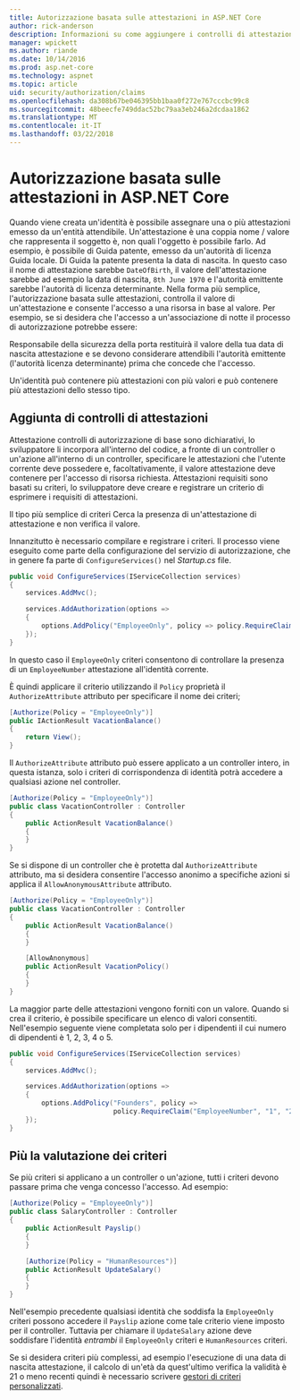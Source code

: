 ```yaml
---
title: Autorizzazione basata sulle attestazioni in ASP.NET Core
author: rick-anderson
description: Informazioni su come aggiungere i controlli di attestazioni per l'autorizzazione in un'applicazione ASP.NET Core.
manager: wpickett
ms.author: riande
ms.date: 10/14/2016
ms.prod: asp.net-core
ms.technology: aspnet
ms.topic: article
uid: security/authorization/claims
ms.openlocfilehash: da308b67be046395bb1baa0f272e767cccbc99c8
ms.sourcegitcommit: 48beecfe749ddac52bc79aa3eb246a2dcdaa1862
ms.translationtype: MT
ms.contentlocale: it-IT
ms.lasthandoff: 03/22/2018
---
```

# <a name="claims-based-authorization-in-aspnet-core"></a>Autorizzazione basata sulle attestazioni in ASP.NET Core

<a name="security-authorization-claims-based"></a>

Quando viene creata un'identità è possibile assegnare una o più attestazioni emesso da un'entità attendibile. Un'attestazione è una coppia nome / valore che rappresenta il soggetto è, non quali l'oggetto è possibile farlo. Ad esempio, è possibile di Guida patente, emesso da un'autorità di licenza Guida locale. Di Guida la patente presenta la data di nascita. In questo caso il nome di attestazione sarebbe `DateOfBirth`, il valore dell'attestazione sarebbe ad esempio la data di nascita, `8th June 1970` e l'autorità emittente sarebbe l'autorità di licenza determinante. Nella forma più semplice, l'autorizzazione basata sulle attestazioni, controlla il valore di un'attestazione e consente l'accesso a una risorsa in base al valore. Per esempio, se si desidera che l'accesso a un'associazione di notte il processo di autorizzazione potrebbe essere:

Responsabile della sicurezza della porta restituirà il valore della tua data di nascita attestazione e se devono considerare attendibili l'autorità emittente (l'autorità licenza determinante) prima che concede che l'accesso.

Un'identità può contenere più attestazioni con più valori e può contenere più attestazioni dello stesso tipo.

## <a name="adding-claims-checks"></a>Aggiunta di controlli di attestazioni

Attestazione controlli di autorizzazione di base sono dichiarativi, lo sviluppatore li incorpora all'interno del codice, a fronte di un controller o un'azione all'interno di un controller, specificare le attestazioni che l'utente corrente deve possedere e, facoltativamente, il valore attestazione deve contenere per l'accesso di risorsa richiesta. Attestazioni requisiti sono basati su criteri, lo sviluppatore deve creare e registrare un criterio di esprimere i requisiti di attestazioni.

Il tipo più semplice di criteri Cerca la presenza di un'attestazione di attestazione e non verifica il valore.

Innanzitutto è necessario compilare e registrare i criteri. Il processo viene eseguito come parte della configurazione del servizio di autorizzazione, che in genere fa parte di `ConfigureServices()` nel *Startup.cs* file.

```csharp
public void ConfigureServices(IServiceCollection services)
{
    services.AddMvc();

    services.AddAuthorization(options =>
    {
        options.AddPolicy("EmployeeOnly", policy => policy.RequireClaim("EmployeeNumber"));
    });
}
```

In questo caso il `EmployeeOnly` criteri consentono di controllare la presenza di un `EmployeeNumber` attestazione all'identità corrente.

È quindi applicare il criterio utilizzando il `Policy` proprietà il `AuthorizeAttribute` attributo per specificare il nome dei criteri;

```csharp
[Authorize(Policy = "EmployeeOnly")]
public IActionResult VacationBalance()
{
    return View();
}
```

Il `AuthorizeAttribute` attributo può essere applicato a un controller intero, in questa istanza, solo i criteri di corrispondenza di identità potrà accedere a qualsiasi azione nel controller.

```csharp
[Authorize(Policy = "EmployeeOnly")]
public class VacationController : Controller
{
    public ActionResult VacationBalance()
    {
    }
}
```

Se si dispone di un controller che è protetta dal `AuthorizeAttribute` attributo, ma si desidera consentire l'accesso anonimo a specifiche azioni si applica il `AllowAnonymousAttribute` attributo.

```csharp
[Authorize(Policy = "EmployeeOnly")]
public class VacationController : Controller
{
    public ActionResult VacationBalance()
    {
    }

    [AllowAnonymous]
    public ActionResult VacationPolicy()
    {
    }
}
```

La maggior parte delle attestazioni vengono forniti con un valore. Quando si crea il criterio, è possibile specificare un elenco di valori consentiti. Nell'esempio seguente viene completata solo per i dipendenti il cui numero di dipendenti è 1, 2, 3, 4 o 5.

```csharp
public void ConfigureServices(IServiceCollection services)
{
    services.AddMvc();

    services.AddAuthorization(options =>
    {
        options.AddPolicy("Founders", policy =>
                          policy.RequireClaim("EmployeeNumber", "1", "2", "3", "4", "5"));
    });
}
```

## <a name="multiple-policy-evaluation"></a>Più la valutazione dei criteri

Se più criteri si applicano a un controller o un'azione, tutti i criteri devono passare prima che venga concesso l'accesso. Ad esempio:

```csharp
[Authorize(Policy = "EmployeeOnly")]
public class SalaryController : Controller
{
    public ActionResult Payslip()
    {
    }

    [Authorize(Policy = "HumanResources")]
    public ActionResult UpdateSalary()
    {
    }
}
```

Nell'esempio precedente qualsiasi identità che soddisfa la `EmployeeOnly` criteri possono accedere il `Payslip` azione come tale criterio viene imposto per il controller. Tuttavia per chiamare il `UpdateSalary` azione deve soddisfare l'identità *entrambi* il `EmployeeOnly` criteri e `HumanResources` criteri.

Se si desidera criteri più complessi, ad esempio l'esecuzione di una data di nascita attestazione, il calcolo di un'età da quest'ultimo verifica la validità è 21 o meno recenti quindi è necessario scrivere [gestori di criteri personalizzati](xref:security/authorization/policies).
